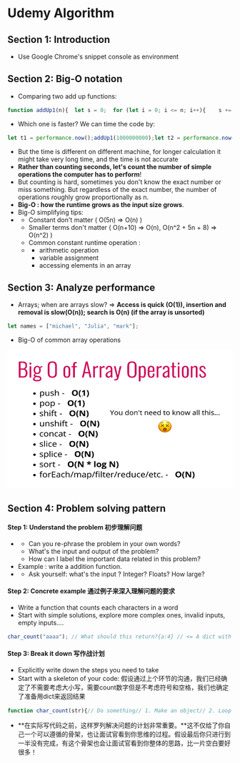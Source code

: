 # Udemy Algorithm

## Section 1: Introduction

* Use Google Chrome's snippet console as environment

## Section 2: Big-O notation

* Comparing two add up functions:

```javascript
function addUp1(n){  let s = 0;  for (let i = 0; i <= n; i++){    s += i;  }  return s;}function addUp2(n){  return (n + 1) * n / 2;}
```

* Which one is faster? We can time the code by:

```javascript
let t1 = performance.now();addUp1(1000000000);let t2 = performance.now();console.log(t2-t1)
```

* But the time is different on different machine, for longer calculation it might take very long time, and the time is not accurate
* **Rather than counting seconds, let's count the number of simple operations the computer has to perform**!
* But counting is hard, sometimes you don't know the exact number or miss something. But regardless of the exact number, the number of operations roughly grow proportionally as n.
* **Big-O : how the runtime grows as the input size grows**.
* Big-O simplifying tips:
* * Constant don't matter \( O\(5n\) =&gt; O\(n\) \)
  * Smaller terms don't matter \( O\(n+10\) =&gt; O\(n\), O\(n^2 + 5n + 8\) =&gt; O\(n^2\) \)
  * Common constant runtime operation : 
  * * arithmetic operation
    * variable assignment
    * accessing elements in an array

## Section 3: Analyze performance

* Arrays; when are arrays slow? =&gt; **Access is quick \(O\(1\)\), insertion and removal is slow\(O\(n\)\); search is O\(n\) \(if the array is unsorted\)**

```javascript
let names = ["michael", "Julia", "mark"];
```

* Big-O of common array operations

![](.gitbook/assets/js_array.png)

## Section 4: Problem solving pattern

#### Step 1: Understand the problem 初步理解问题

* * Can you re-phrase the problem in your own words?
  * What's the input and output of the problem?
  * How can I label the important data related in this problem?
* Example : write a addition function.
* * Ask yourself: what's the input ? Integer? Floats? How large?

#### Step 2: Concrete example 通过例子来深入理解问题的要求

* Write a function that counts each characters in a word
* Start with simple solutions, explore more complex ones, invalid inputs, empty inputs....

```javascript
char_count("aaaa"); // What should this return?{a:4} // <= A dict with keys and valueschar_count("My phone number is 129391923"); // Should we count space and numb?char_count(); // What should we return? An empty dict? Zero? A bool false?
```

#### Step 3: Break it down 写作战计划

* Explicitly write down the steps you need to take
* Start with a skeleton of your code: 假设通过上个环节的沟通，我们已经确定了不需要考虑大小写，需要count数字但是不考虑符号和空格，我们也确定了准备用dict来返回结果

```javascript
function char_count(str){// Do something// 1. Make an object// 2. Loop over the string//    - If the char is already in the object, add 1 to the value//    - If the char is not in the object, create the key, and add 1//    - If the char is space or sign, do nothing// 3. Return the object}
```

* **在实际写代码之前，这样罗列解决问题的计划非常重要。**这不仅给了你自己一个可以遵循的骨架，也让面试官看到你思维的过程。假设最后你只进行到一半没有完成，有这个骨架也会让面试官看到你整体的思路，比一片空白要好很多！


